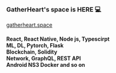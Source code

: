### GatherHeart's space is HERE 💻
  [gatherheart.space](http://gatherheart.space)
<h4> React, React Native, Node js, Typescirpt <br />
ML, DL, Pytorch, Flask <br />
Blockchain, Solidity <br />
Network, GraphQL, REST API <br /> 
Android NS3 Docker and so on<h4/>

<!--
**gatherheart/gatherheart** is a ✨ _special_ ✨ repository because its `README.md` (this file) appears on your GitHub profile.

Here are some ideas to get you started:

- 🔭 I’m currently working on ...
- 🌱 I’m currently learning ...
- 👯 I’m looking to collaborate on ...
- 🤔 I’m looking for help with ...
- 💬 Ask me about ...
- 📫 How to reach me: ...
- 😄 Pronouns: ...
- ⚡ Fun fact: ...
-->
